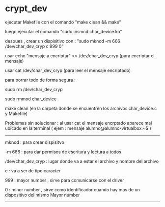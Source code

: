 # crypt_dev

ejecutar Makefile  con el comando "make clean && make"

luego ejecutar el comando "sudo insmod char_device.ko"

despues , crear un dispisitivo con : "sudo mknod -m 666 /dev/char_dev_cryp c 999 0"   

usar  echo "mensaje a encriptar" >> /dev/char_dev_cryp     (para encriptar el mensaje)

usar cat /dev/char_dev_cryp  (para leer el mensaje encriptado)


para borrar todo de forma segura :

sudo rm /dev/char_dev_cryp

sudo rmmod char_device

make clean (en la carpeta donde se encuentren los archivos char_device.c y Makefile)



Problemas sin solucionar  : al usar cat el mensaje encrptado aparece mal ubicado en la terminal ( ejem : mensaje alumno@alumno-virtualbox:~$   )

********
mknod : para crear dispisitvo

-m 666 : para dar permisos de escritura y lectura a todos

/dev/char_dev_cryp : lugar donde va a estar el archivo y nombre del archivo

c : va a ser de tipo caracter

999 : mayor number , sirve para comunicarse con el driver

0 : minor number , sirve como identificador cuando hay mas de un dispositivo del mismo Mayor number
*****
